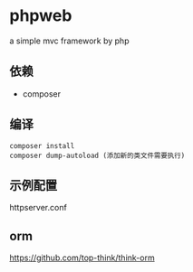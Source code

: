 # phpweb
a simple mvc framework by php

## 依赖
* composer

## 编译
```shell
composer install
composer dump-autoload (添加新的类文件需要执行)
```

## 示例配置
httpserver.conf

## orm
https://github.com/top-think/think-orm
